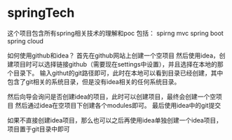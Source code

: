 # springTech
这个项目包含所有spring相关技术的理解和poc
包括：
spirng mvc
spring boot
spring cloud

如何使用github和idea？
首先在github网站上创建一个空项目
然后使用idea，创建项目时可以选择链接github（需要现在settings中设置），并且选择在本地的那个目录下。
输入githut的git路径即可，此时在本地可以看到目录已经创建，其中包含了git相关的系统目录，但是没有idea相关的任何系统目录。

然后向导会询问是否创建idea的项目，此时可以创建项目，最终会创建一个空项目
然后通过idea在空项目下创建各个modules即可。
最后使用idea中的git提交

如果不直接创建idea项目，那么也可以之后再使用idea单独创建一个idea项目，项目置于git目录中即可
